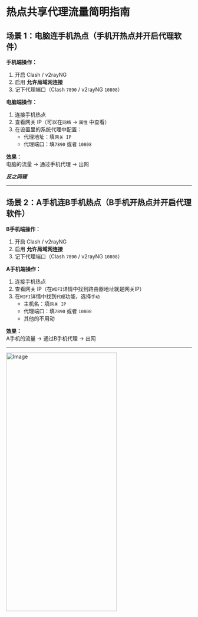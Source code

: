 # 热点共享代理流量简明指南

## 场景 1：电脑连手机热点（手机开热点并开启代理软件）
**手机端操作：**
1. 开启 Clash / v2rayNG  
2. 启用 **允许局域网连接**
3. 记下代理端口（Clash `7890` / v2rayNG `10808`）

**电脑端操作：**
1. 连接手机热点  
2. 查看网关 IP（可以在`网络` -> `属性` 中查看）
3. 在设置里的系统代理中配置：  
   - 代理地址：填`网关 IP`  
   - 代理端口：填`7890` 或者 `10808`

**效果：**  
电脑的流量 → 通过手机代理 → 出网


_**反之同理**_

---

## 场景 2：A手机连B手机热点（B手机开热点并开启代理软件）
**B手机端操作：**
1. 开启 Clash / v2rayNG  
2. 启用 **允许局域网连接**
3. 记下代理端口（Clash `7890` / v2rayNG `10808`）

**A手机端操作：**
1. 连接手机热点  
2. 查看网关 IP（在`WIFI`详情中找到路由器地址就是网关IP）
3. 在`WIFI`详情中找到`代理`功能，选择`手动`
   - 主机名：填`网关 IP`  
   - 代理端口：填`7890` 或者 `10808`
   - 其他的不用动

**效果：**  
A手机的流量 → 通过B手机代理 → 出网


---

<img width="300" height="700" alt="Image" src="https://github.com/user-attachments/assets/8003a95d-2899-45c2-b894-efa1e507123f" />